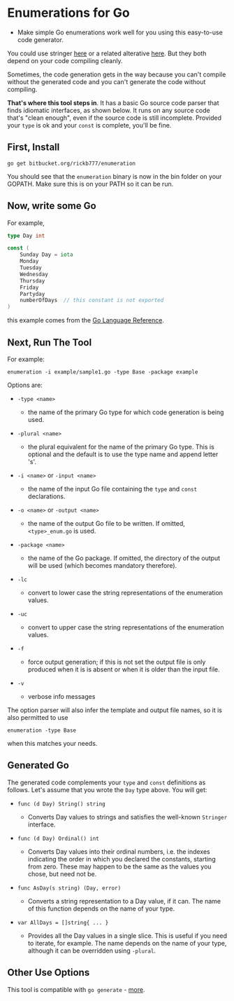 # Enumerations for Go

* Make simple Go enumerations work well for you using this easy-to-use code generator.

You could use stringer [here](https://github.com/golang/tools) or a related alterative
[here](https://github.com/clipperhouse/stringer). But they both depend on your code compiling
cleanly.

Sometimes, the code generation gets in the way because you can't compile without the generated
code and you can't generate the code without compiling.

**That's where this tool steps in**. It has a basic Go source code parser that finds idiomatic
interfaces, as shown below. It runs on any source code that's "clean enough", even if the
source code is still incomplete. Provided your `type` is ok and your `const` is complete, you'll be fine.

## First, Install

```
go get bitbucket.org/rickb777/enumeration
```
You should see that the `enumeration` binary is now in the bin folder on your GOPATH. Make sure this is
on your PATH so it can be run.

## Now, write some Go

For example,

```Go
type Day int

const (
	Sunday Day = iota
	Monday
	Tuesday
	Wednesday
	Thursday
	Friday
	Partyday
	numberOfDays  // this constant is not exported
)
```

this example comes from the [Go Language Reference](https://golang.org/ref/spec#Constant_declarations).

## Next, Run The Tool

For example:

```
enumeration -i example/sample1.go -type Base -package example
```

Options are:

 * `-type <name>`
    - the name of the primary Go type for which code generation is being used.

 * `-plural <name>`
    - the plural equivalent for the name of the primary Go type. This is optional and the default is
        to use the type name and append letter 's'.

 * `-i <name>` or `-input <name>`
    - the name of the input Go file containing the `type` and `const` declarations.

 * `-o <name>` or `-output <name>`
    - the name of the output Go file to be written. If omitted, `<type>_enum.go` is used.

 * `-package <name>`
    - the name of the Go package. If omitted, the directory of the output will be used (which becomes mandatory
        therefore).

 * `-lc`
    - convert to lower case the string representations of the enumeration values.

 * `-uc`
    - convert to upper case the string representations of the enumeration values.

 * `-f`
    - force output generation; if this is not set the output file is only produced when it is is absent or
      when it is older than the input file.

 * `-v`
    - verbose info messages

The option parser will also infer the template and output file names, so it is also permitted to use

```
enumeration -type Base
```

when this matches your needs.

## Generated Go

The generated code complements your `type` and `const` definitions as follows. Let's assume that you wrote
the `Day` type above. You will get:

 * `func (d Day) String() string`
    - Converts Day values to strings and satisfies the well-known `Stringer` interface.

 * `func (d Day) Ordinal() int`
    - Converts Day values into their ordinal numbers, i.e. the indexes indicating the order in which you declared
        the constants, starting from zero. These may happen to be the same as the values you chose, but need not be.

 * `func AsDay(s string) (Day, error)`
    - Converts a string representation to a Day value, if it can. The name of this function depends on the name
        of your type.

 * `var AllDays = []string{ ... }`
    - Provides all the Day values in a single slice. This is useful if you need to iterate, for example. The
        name depends on the name of your type, although it can be overridden using `-plural`.

## Other Use Options

This tool is compatible with `go generate` - [more](https://blog.golang.org/generate).
